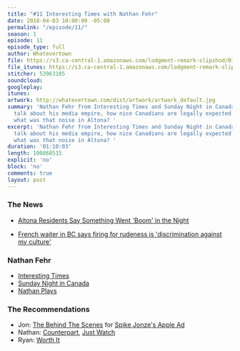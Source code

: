 ```yaml
---
title: "#11 Interesting Times with Nathan Fehr"
date: 2018-04-03 10:00:00 -05:00
permalink: "/episode/11/"
season: 1
episode: 11
episode_type: full
author: Whatevertown
file: https://s3.ca-central-1.amazonaws.com/lodgment-remark-slipshod/011.mp3
file_itunes: https://s3.ca-central-1.amazonaws.com/lodgment-remark-slipshod/011.m4a
stitcher: 53963105
soundcloud:
googleplay:
itunes:
artwork: http://whatevertown.com/dist/artwork/artwork_default.jpg
summary: 'Nathan Fehr from Interesting Times and Sunday Night in Canada join us to
  talk about his media empire, how nice Canadians are legally expected to be, and
  what was that noise in Altona? '
excerpt: 'Nathan Fehr from Interesting Times and Sunday Night in Canada join us to
  talk about his media empire, how nice Canadians are legally expected to be, and
  what was that noise in Altona? '
duration: '01:10:03'
length: 100868515
explicit: 'no'
block: 'no'
comments: true
layout: post
---
```


### The News

- [Altona Residents Say Something Went 'Boom' in the Night](https://www.pembinavalleyonline.com/local/altona-residents-say-something-went-boom-in-the-night)

- [French waiter in BC says firing for rudeness is 'discrimination against my culture'](https://www.theguardian.com/world/2018/mar/26/french-waiter-says-firing-for-rudeness-is-discrimination-against-my-culture?CMP=share_btn_fb)

### Nathan Fehr

- [Interesting Times](http://interestingtimes.ca/)
- [Sunday Night in Canada](https://www.diym.tv/shows/sundaynightincanada/)
- [Nathan Plays](https://www.youtube.com/channel/UCW4wyjzTgbAihmzT16FE9Bg/playlists)

### The Recommendations
- Jon: [The Behind The Scenes](http://www.adweek.com/creativity/this-look-inside-spike-jonzes-apple-ad-is-as-fascinating-as-the-film-itself/) for [Spike Jonze's Apple Ad](https://www.youtube.com/watch?v=305ryPvU6A8)
- Nathan: [Counterpart](https://www.youtube.com/watch?v=c3Bu2DOM66g), [Just Watch](https://www.justwatch.com)
- Ryan: [Worth It](https://www.buzzfeed.com/worthit)
